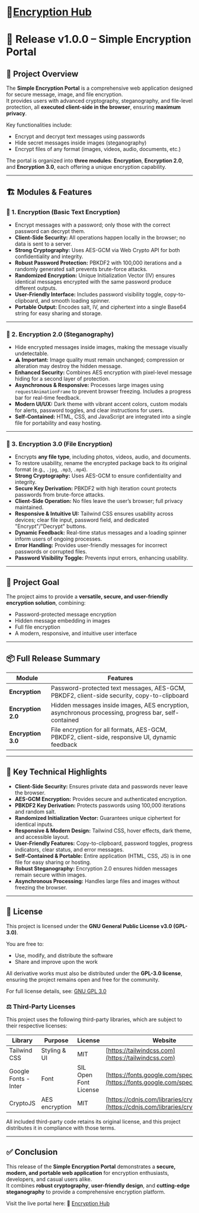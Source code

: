 # 🔗[Encryption Hub](https://azeem117.github.io/EncryptionHub.github.io/)  

# 🚀 Release v1.0.0 – Simple Encryption Portal

## 🔐 Project Overview
The **Simple Encryption Portal** is a comprehensive web application designed for secure message, image, and file encryption.  
It provides users with advanced cryptography, steganography, and file-level protection, all **executed client-side in the browser**, ensuring **maximum privacy**.  

Key functionalities include:  
- Encrypt and decrypt text messages using passwords  
- Hide secret messages inside images (steganography)  
- Encrypt files of any format (images, videos, audio, documents, etc.)  

The portal is organized into **three modules**: **Encryption**, **Encryption 2.0**, and **Encryption 3.0**, each offering a unique encryption capability.

---

## 🏗️ Modules & Features

### 🔹 1. Encryption (Basic Text Encryption)
- Encrypt messages with a password; only those with the correct password can decrypt them.  
- **Client-Side Security:** All operations happen locally in the browser; no data is sent to a server.  
- **Strong Cryptography:** Uses AES-GCM via Web Crypto API for both confidentiality and integrity.  
- **Robust Password Protection:** PBKDF2 with 100,000 iterations and a randomly generated salt prevents brute-force attacks.  
- **Randomized Encryption:** Unique Initialization Vector (IV) ensures identical messages encrypted with the same password produce different outputs.  
- **User-Friendly Interface:** Includes password visibility toggle, copy-to-clipboard, and smooth loading spinner.  
- **Portable Output:** Encodes salt, IV, and ciphertext into a single Base64 string for easy sharing and storage.  

---

### 🔹 2. Encryption 2.0 (Steganography)
- Hide encrypted messages inside images, making the message visually undetectable.  
- ⚠️ **Important:** Image quality must remain unchanged; compression or alteration may destroy the hidden message.  
- **Enhanced Security:** Combines AES encryption with pixel-level message hiding for a second layer of protection.  
- **Asynchronous & Responsive:** Processes large images using `requestAnimationFrame` to prevent browser freezing. Includes a progress bar for real-time feedback.  
- **Modern UI/UX:** Dark theme with vibrant accent colors, custom modals for alerts, password toggles, and clear instructions for users.  
- **Self-Contained:** HTML, CSS, and JavaScript are integrated into a single file for portability and easy hosting.  

---

### 🔹 3. Encryption 3.0 (File Encryption)
- Encrypts **any file type**, including photos, videos, audio, and documents.  
- To restore usability, rename the encrypted package back to its original format (e.g., `.jpg`, `.mp3`, `.mp4`).  
- **Strong Cryptography:** Uses AES-GCM to ensure confidentiality and integrity.  
- **Secure Key Derivation:** PBKDF2 with high iteration count protects passwords from brute-force attacks.  
- **Client-Side Operation:** No files leave the user’s browser; full privacy maintained.  
- **Responsive & Intuitive UI:** Tailwind CSS ensures usability across devices; clear file input, password field, and dedicated "Encrypt"/"Decrypt" buttons.  
- **Dynamic Feedback:** Real-time status messages and a loading spinner inform users of ongoing processes.  
- **Error Handling:** Provides user-friendly messages for incorrect passwords or corrupted files.  
- **Password Visibility Toggle:** Prevents input errors, enhancing usability.  

---

## 🎯 Project Goal
The project aims to provide a **versatile, secure, and user-friendly encryption solution**, combining:  
- Password-protected message encryption  
- Hidden message embedding in images  
- Full file encryption  
- A modern, responsive, and intuitive user interface  

---

## 📦 Full Release Summary
| Module             | Features                                                                                             |
|-------------------|-----------------------------------------------------------------------------------------------------|
| **Encryption**     | Password-protected text messages, AES-GCM, PBKDF2, client-side security, copy-to-clipboard          |
| **Encryption 2.0** | Hidden messages inside images, AES encryption, asynchronous processing, progress bar, self-contained|
| **Encryption 3.0** | File encryption for all formats, AES-GCM, PBKDF2, client-side, responsive UI, dynamic feedback      |

---

## 🔑 Key Technical Highlights
- **Client-Side Security:** Ensures private data and passwords never leave the browser.  
- **AES-GCM Encryption:** Provides secure and authenticated encryption.  
- **PBKDF2 Key Derivation:** Protects passwords using 100,000 iterations and random salt.  
- **Randomized Initialization Vector:** Guarantees unique ciphertext for identical inputs.  
- **Responsive & Modern Design:** Tailwind CSS, hover effects, dark theme, and accessible layout.  
- **User-Friendly Features:** Copy-to-clipboard, password toggles, progress indicators, clear status, and error messages.  
- **Self-Contained & Portable:** Entire application (HTML, CSS, JS) is in one file for easy sharing or hosting.  
- **Robust Steganography:** Encryption 2.0 ensures hidden messages remain secure within images.  
- **Asynchronous Processing:** Handles large files and images without freezing the browser.  

---

## 📜 License
This project is licensed under the **GNU General Public License v3.0 (GPL-3.0)**.  

You are free to:  
- Use, modify, and distribute the software  
- Share and improve upon the work  

All derivative works must also be distributed under the **GPL-3.0 license**, ensuring the project remains open and free for the community.  

For full license details, see: [GNU GPL 3.0](https://www.gnu.org/licenses/gpl-3.0.en.html)  

### ⚖️ Third-Party Licenses

This project uses the following third-party libraries, which are subject to their respective licenses:

| Library        | Purpose                      | License | Website |
|----------------|------------------------------|---------|---------|
| Tailwind CSS   | Styling & UI                 | MIT     | [https://tailwindcss.com](https://tailwindcss.com) |
| Google Fonts - Inter | Font                   | SIL Open Font License | [https://fonts.google.com/specimen/Inter](https://fonts.google.com/specimen/Inter) |
| CryptoJS       | AES encryption               | MIT     | [https://cdnjs.com/libraries/crypto-js](https://cdnjs.com/libraries/crypto-js) |

All included third-party code retains its original license, and this project distributes it in compliance with those terms.

---

## ✅ Conclusion
This release of the **Simple Encryption Portal** demonstrates a **secure, modern, and portable web application** for encryption enthusiasts, developers, and casual users alike.  
It combines **robust cryptography**, **user-friendly design**, and **cutting-edge steganography** to provide a comprehensive encryption platform.  

Visit the live portal here: 🔗 [Encryption Hub](https://azeem117.github.io/EncryptionHub.github.io/)  

